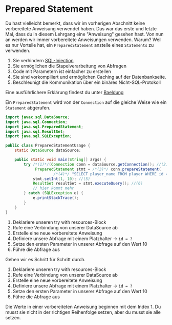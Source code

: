 # Prepared Statement

Du hast vielleicht bemerkt, dass wir im vorherigen Abschnitt keine vorbereitete Anweisung verwendet haben.
Das war das erste und letzte Mal, dass du in diesem Lehrgang eine "Anweisung" gesehen hast.
Von nun an werden wir immer vorbereitete Anweisungen verwenden.
Warum?
Weil es nur Vorteile hat, ein `PreparedStatement` anstelle eines `Statements` zu verwenden.

1. Sie verhindern [SQL-Injection](https://www.w3schools.com/sql/sql_injection.asp)
2. Sie ermöglichen die Stapelverarbeitung von Abfragen
3. Code mit Parametern ist einfacher zu erstellen
4. Sie sind vorkompiliert und ermöglichen Caching auf der Datenbankseite.
5. Beschleunigt die Kommunikation über ein binäres Nicht-SQL-Protokoll

Eine ausführlichere Erklärung findest du unter [Baeldung](https://www.baeldung.com/java-statement-preparedstatement)

Ein `PreparedStatement` wird von der `Connection` auf die gleiche Weise wie ein `Statement` abgerufen.

```java
import javax.sql.DataSource;
import java.sql.Connection;
import java.sql.PreparedStatement;
import java.sql.ResultSet;
import java.sql.SQLException;

public class PreparedStatementUsage {
    static DataSource dataSource;

    public static void main(String[] args) {
        try /*(1)*/(Connection conn = dataSource.getConnection(); //(2)
             PreparedStatement stmt = /*(3)*/ conn.prepareStatement( 
                     /*(4)*/ "SELECT player_name FROM player WHERE id = ?")) {
            stmt.setInt(1, 10); //(5)
            ResultSet resultSet = stmt.executeQuery(); //(6)
            // hier kommt mehr
        } catch (SQLException e) {
            e.printStackTrace();
        }
    }
}
```

1. Deklariere unseren try with resources-Block
2. Rufe eine Verbindung von unserer DataSource ab
3. Erstelle eine neue vorbereitete Anweisung
4. Definiere unsere Abfrage mit einem Platzhalter -> `id = ?`
5. Setze den ersten Parameter in unserer Abfrage auf den Wert 10
6. Führe die Abfrage aus


Gehen wir es Schritt für Schritt durch.

1. Deklariere unseren try with resources-Block
2. Rufe eine Verbindung von unserer DataSource ab
3. Erstelle eine neue vorbereitete Anweisung
4. Definiere unsere Abfrage mit einem Platzhalter -> `id = ?`
5. Setze den ersten Parameter in unserer Abfrage auf den Wert 10
6. Führe die Abfrage aus

Die Werte in einer vorbereiteten Anweisung beginnen mit dem Index 1.
Du musst sie nicht in der richtigen Reihenfolge setzen, aber du musst sie alle setzen.
